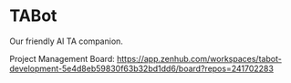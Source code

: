 # TABot
Our friendly AI TA companion.



Project Management Board:  https://app.zenhub.com/workspaces/tabot-development-5e4d8eb59830f63b32bd1dd6/board?repos=241702283

